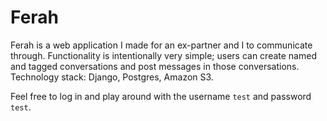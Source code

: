 # Ferah 

Ferah is a web application I made for an ex-partner and I to communicate through. Functionality is intentionally very simple; users can create named and tagged conversations and post messages in those conversations. Technology stack: Django, Postgres, Amazon S3.

Feel free to log in and play around with the username `test` and password `test`.